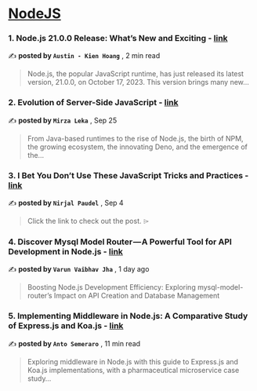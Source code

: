 
<h1><a href=https://medium.com/tag/nodejs/recommended target="_blank" rel="noopener noreferrer">NodeJS</a></h1>
<h3>1. Node.js 21.0.0 Release: What’s New and Exciting - <a href=https://medium.com/@devhoangkien/node-js-21-0-0-release-whats-new-and-exciting-e80ee7107692?source=tag_recommended_feed---------0-84----------nodejs----------e05364d5_693c_4cd7_94c3_2379edfb2deb------- target="_blank" rel="noopener noreferrer">link</a></h3>

✍️ **posted by `Austin - Kien Hoang`** <date> , 2 min read</date>

<blockquote>Node.js, the popular JavaScript runtime, has just released its latest version, 21.0.0, on October 17, 2023. This version brings many new…</blockquote>

<h3>2. Evolution of Server-Side JavaScript - <a href=https://medium.com/itnext/evolution-of-server-side-javascript-314a8d408da4?source=tag_recommended_feed---------1-107----------nodejs----------e05364d5_693c_4cd7_94c3_2379edfb2deb------- target="_blank" rel="noopener noreferrer">link</a></h3>

✍️ **posted by `Mirza Leka`** <date> , Sep 25</date>

<blockquote>From Java-based runtimes to the rise of Node.js, the birth of NPM, the growing ecosystem, the innovating Deno, and the emergence of the…</blockquote>

<h3>3. I Bet You Don’t Use These JavaScript Tricks and Practices - <a href=https://medium.com/javascript-in-plain-english/i-bet-you-dont-use-these-javascript-tricks-and-pratices-5ab5438ed4c8?source=tag_recommended_feed---------2-85----------nodejs----------e05364d5_693c_4cd7_94c3_2379edfb2deb------- target="_blank" rel="noopener noreferrer">link</a></h3>

✍️ **posted by `Nirjal Paudel`** <date> , Sep 4</date>

<blockquote>Click the link to check out the post. ⌲</blockquote>

<h3>4. Discover Mysql Model Router — A Powerful Tool for API Development in Node.js - <a href=https://medium.com/spense-money/discover-mysql-model-router-a-powerful-tool-for-api-development-in-node-js-38fdef415722?source=tag_recommended_feed---------3-84----------nodejs----------e05364d5_693c_4cd7_94c3_2379edfb2deb------- target="_blank" rel="noopener noreferrer">link</a></h3>

✍️ **posted by `Varun Vaibhav Jha`** <date> , 1 day ago</date>

<blockquote>Boosting Node.js Development Efficiency: Exploring mysql-model-router’s Impact on API Creation and Database Management</blockquote>

<h3>5. Implementing Middleware in Node.js: A Comparative Study of Express.js and Koa.js - <a href=https://medium.com/bitsrc/implementing-middleware-in-node-js-a-comparative-study-of-express-js-and-koa-js-a93f2ebd867c?source=tag_recommended_feed---------4-107----------nodejs----------e05364d5_693c_4cd7_94c3_2379edfb2deb------- target="_blank" rel="noopener noreferrer">link</a></h3>

✍️ **posted by `Anto Semeraro`** <date> , 11 min read</date>

<blockquote>Exploring middleware in Node.js with this guide to Express.js and Koa.js implementations, with a pharmaceutical microservice case study…</blockquote>

